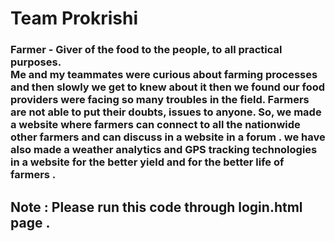 # Team Prokrishi
<h3>Farmer - Giver of the food to the people, to all practical purposes.<br>
Me and my teammates were curious about farming processes and then slowly we get to knew about it then we found our food providers were facing so many troubles in the field. Farmers are not able to put their doubts, issues to anyone. So, we made a website where farmers can connect to all the nationwide other farmers and can discuss in a website in a forum . we have also made a weather analytics and GPS tracking technologies in a website for the better yield and for the better life of farmers .</h3>
<h2>Note : Please run this code through login.html page . </h2>
